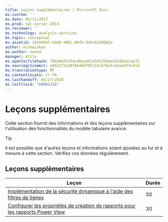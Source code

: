 ```yaml
---
title: Leçons supplémentaires | Microsoft Docs
ms.custom: ''
ms.date: 06/13/2017
ms.prod: sql-server-2014
ms.reviewer: ''
ms.technology: analysis-services
ms.topic: conceptual
ms.assetid: 2018456f-b4a6-496c-89fb-043c62d8b82e
author: minewiskan
ms.author: owend
manager: kfile
ms.openlocfilehash: 70640df678dcd6ee48145912504e542d62e2ae75
ms.sourcegitcommit: e042272a38fb646df05152c676e5cbeae3f9cd13
ms.translationtype: MT
ms.contentlocale: fr-FR
ms.lasthandoff: 04/27/2020
ms.locfileid: "68891318"
---
```

# <a name="supplemental-lessons"></a>Leçons supplémentaires
  Cette section fournit des informations et des leçons supplémentaires sur l'utilisation des fonctionnalités du modèle tabulaire avancé.  
  
> [!TIP]  
>  Il est possible que d'autres leçons et informations soient ajoutées au fur et à mesure à cette section. Vérifiez ces données régulièrement.  
  
## <a name="supplemental-lessons"></a>Leçons supplémentaires  
  
|Leçon|Durée|  
|------------|----------------------|  
|[Implémentation de la sécurité dynamique à l'aide des filtres de lignes](../../2014/tutorials/implement-dynamic-security-by-using-row-filters.md)|30|  
|[Configurer les propriétés de création de rapports pour les rapports Power View](../analysis-services/supplemental-lesson-configure-reporting-properties-for-power-view-reports.md)|30|  
  
  

